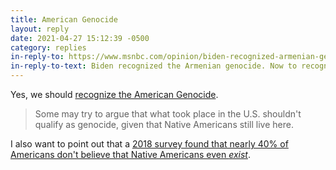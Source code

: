 ```yaml
---
title: American Genocide
layout: reply
date: 2021-04-27 15:12:39 -0500
category: replies
in-reply-to: https://www.msnbc.com/opinion/biden-recognized-armenian-genocide-now-recognize-american-genocide-n1265418
in-reply-to-text: Biden recognized the Armenian genocide. Now to recognize the American genocide.
---
```

Yes, we should [recognize the American Genocide](https://www.msnbc.com/opinion/biden-recognized-armenian-genocide-now-recognize-american-genocide-n1265418).

> Some may try to argue that what took place in the U.S. shouldn't qualify as genocide, given that Native Americans still live here.

I also want to point out that a [2018 survey found that nearly 40% of Americans don't believe that Native Americans even *exist*](https://www.greatfallstribune.com/story/news/2018/08/07/survey-people-think-natives-dont-exist-arent-discriminated-against/923250002/).